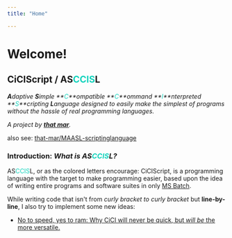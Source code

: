 ```yaml
---
title: "Home"

---
```


# Welcome!

## CiCIScript / AS<font color="#13D3BD">CCIS</font>L

_**A**daptive **S**imple **<font color="#13D3BD">C</font>**ompatible **<font color="#13D3BD">C</font>**ommand **<font color="#13D3BD">I</font>**nterpreted **<font color="#13D3BD">S</font>**cripting **L**anguage designed to easily make the simplest of programs without the hassle of real programming languages._

_A project by **[that mar](https://github.com/that-mar)**._

also see: [that-mar/MAASL-scriptinglanguage](https://github.com/that-mar/MAASL-scriptinglanguage)

### Introduction: *What is AS<font color="#13D3BD">CCIS</font>L?*

AS<font color="#13D3BD">CCIS</font>L, or as the colored letters encourage: CiCIScript, is a programming language with the target to make programming easier, based upon the idea of writing entire programs and software suites in only [MS Batch](https://en.wikipedia.org/wiki/Batch_file).

While writing code that isn't from *curly bracket to curly bracket* but **line-by-line**, I also try to implement some new ideas: 

- [No to speed, yes to ram: Why CiCI will never be quick, but *will be* the more versatile.](https://asccisl-org.github.io/articles/revolutions/no-to-speed-yes-to-ram/)